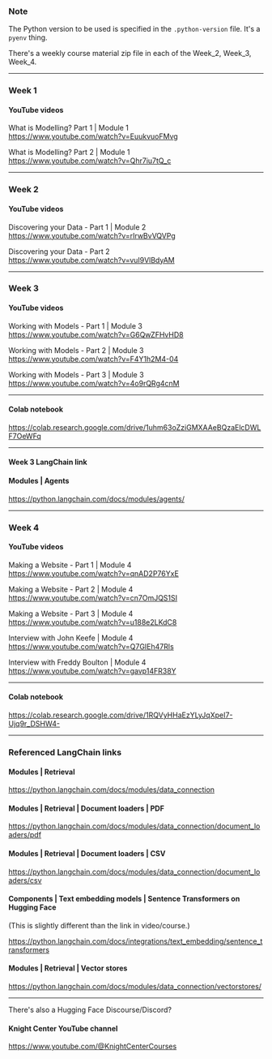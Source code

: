 ### Note
The Python version to be used is specified in the `.python-version` file. It's a `pyenv` thing.

There's a weekly course material zip file in each of the Week_2, Week_3, Week_4.

----

### Week 1

#### YouTube videos

What is Modelling? Part 1 | Module 1  
https://www.youtube.com/watch?v=EuukvuoFMvg

What is Modelling? Part 2 | Module 1  
https://www.youtube.com/watch?v=Qhr7iu7tQ_c

---

### Week 2

#### YouTube videos

Discovering your Data - Part 1 | Module 2  
https://www.youtube.com/watch?v=rIrwBvVQVPg

Discovering your Data - Part 2  
https://www.youtube.com/watch?v=vuI9VlBdyAM

----

### Week 3

#### YouTube videos

Working with Models - Part 1 | Module 3  
https://www.youtube.com/watch?v=G6QwZFHvHD8

Working with Models - Part 2 | Module 3  
https://www.youtube.com/watch?v=F4Y1h2M4-04

Working with Models - Part 3 | Module 3  
https://www.youtube.com/watch?v=4o9rQRg4cnM

----

#### Colab notebook
https://colab.research.google.com/drive/1uhm63oZziGMXAAeBQzaElcDWLF7OeWFq

----

#### Week 3 LangChain link

#### Modules | Agents

https://python.langchain.com/docs/modules/agents/

----

### Week 4

#### YouTube videos

Making a Website - Part 1 | Module 4  
https://www.youtube.com/watch?v=qnAD2P76YxE

Making a Website - Part 2 | Module 4  
https://www.youtube.com/watch?v=cn7OmJQS1SI

Making a Website - Part 3 | Module 4  
https://www.youtube.com/watch?v=u188e2LKdC8

Interview with John Keefe | Module 4  
https://www.youtube.com/watch?v=Q7GIEh47Rls

Interview with Freddy Boulton | Module 4  
https://www.youtube.com/watch?v=gavp14FR38Y

----

#### Colab notebook
https://colab.research.google.com/drive/1RQVyHHaEzYLyJqXpeI7-Ujq9r_DSHW4-

----

### Referenced LangChain links

#### Modules | Retrieval

https://python.langchain.com/docs/modules/data_connection

#### Modules | Retrieval | Document loaders | PDF

https://python.langchain.com/docs/modules/data_connection/document_loaders/pdf

#### Modules | Retrieval | Document loaders | CSV

https://python.langchain.com/docs/modules/data_connection/document_loaders/csv

#### Components | Text embedding models | Sentence Transformers on Hugging Face

(This is slightly different than the link in video/course.)

https://python.langchain.com/docs/integrations/text_embedding/sentence_transformers

#### Modules | Retrieval | Vector stores

https://python.langchain.com/docs/modules/data_connection/vectorstores/

----

There's also a Hugging Face Discourse/Discord?

#### Knight Center YouTube channel

https://www.youtube.com/@KnightCenterCourses
